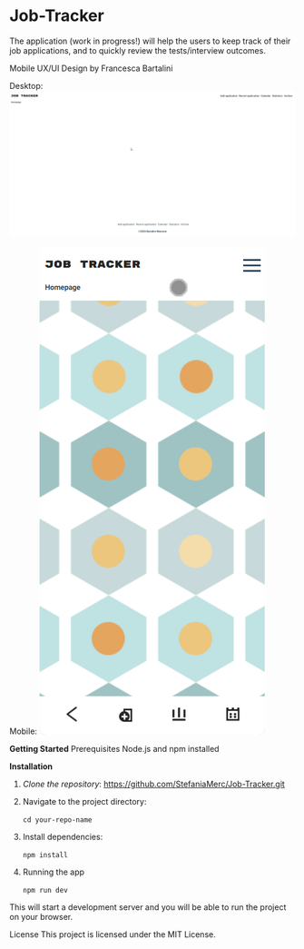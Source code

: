 # Job-Tracker
The application (work in progress!) will help the users to keep track of their job applications, and to quickly review the tests/interview outcomes.

Mobile UX/UI Design by Francesca Bartalini

Desktop:
![](desktop.gif)

Mobile:
![](mobile.gif)

**Getting Started**
Prerequisites
Node.js and npm installed

**Installation**

1. *Clone the repository*: https://github.com/StefaniaMerc/Job-Tracker.git

2. Navigate to the project directory:
   
   ```cd your-repo-name```

3. Install dependencies:
   
   ```npm install```
   
4. Running the app
   
   ```npm run dev```

This will start a development server and you will be able to run the project on your browser.

License
This project is licensed under the MIT License.
